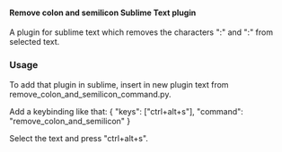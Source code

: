 #### Remove colon and semilicon Sublime Text plugin
A plugin for sublime text which removes the characters ":" and ":" from selected text.

### Usage

To add that plugin in sublime, insert in new plugin text from remove_colon_and_semilicon_command.py.

Add a keybinding like that: 	{ "keys": ["ctrl+alt+s"], "command": "remove_colon_and_semilicon" }

Select the text and press "ctrl+alt+s".
